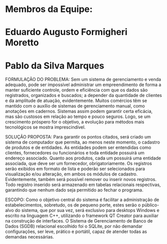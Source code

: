 # Membros da Equipe:
# Eduardo Augusto Formigheri Moretto
# Pablo da Silva Marques

FORMULAÇÃO DO PROBLEMA:
	Sem um sistema de gerenciamento e venda adequado, pode ser impossível administrar um empreendimento de forma a manter suficiente controle, ordem e eficiência com que os dados são registrados, organizados e buscados; a depender da quantidade de clientes e da amplitude de atuação, evidentemente.
	Muitos comércios têm se mantido com o auxílio de sistemas de gerenciamento manual, como anotações em cadernos. Sistemas assim podem garantir certa eficácia, mas são custosos em relação ao tempo e pouco seguros. Logo, se um crescimento próspero for o objetivo, a evolução para métodos mais tecnológicos se mostra imprescindível.

SOLUÇÃO PROPOSTA:
	Para garantir os pontos citados, será criado um sistema de computador que permita, ao menos neste momento, o cadastro de produtos e de entidades. As entidades podem ser entendidas como clientes, fornecedores ou funcionários e toda entidade possuirá um endereço associado. Quanto aos produtos, cada um possuirá uma entidade associada, que deve ser um fornecedor, obrigatoriamente.
Os registros serão exibidos em formato de lista e poderão ser selecionados para visualização e/ou alteração,  em ambos os módulos de cadastro.  Evidentemente, também será possível remover ou inserir novos registros. Todo registro inserido será armazenado em tabelas relacionais respectivas, garantindo que nenhum dado seja permitido ao fechar o programa.

ESCOPO:
	Como o objetivo central do sistema é facilitar a administração de estabelecimentos, sobretudo, os de pequeno porte, estes serão o público-alvo do sistema, que por sua vez, será exclusivo para desktops Windows e escrito na linguagem C++, utilizando o framework QT Creator para auxiliar na construção de interfaces. O Sistema de Gerenciamento de Banco de Dados (SGDB)  relacional escolhido foi o SQLite, por não demandar configurações, ser leve, prático e portátil, capaz de atender todas as demandas necessárias.
